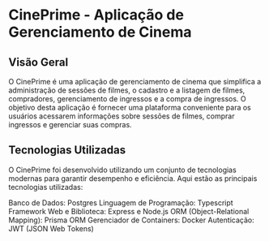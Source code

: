 # CinePrime - Aplicação de Gerenciamento de Cinema

## Visão Geral
O CinePrime é uma aplicação de gerenciamento de cinema que simplifica a administração de sessões de filmes, o cadastro e a listagem de filmes, compradores, gerenciamento de ingressos e a compra de ingressos. O objetivo desta aplicação é fornecer uma plataforma conveniente para os usuários acessarem informações sobre sessões de filmes, comprar ingressos e gerenciar suas compras.

## Tecnologias Utilizadas
O CinePrime foi desenvolvido utilizando um conjunto de tecnologias modernas para garantir desempenho e eficiência. Aqui estão as principais tecnologias utilizadas:
  
  Banco de Dados: Postgres
  Linguagem de Programação: Typescript
  Framework Web e Biblioteca: Express e Node.js
  ORM (Object-Relational Mapping): Prisma ORM
  Gerenciador de Containers: Docker
  Autenticação: JWT  (JSON Web Tokens)

